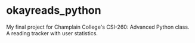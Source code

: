 # okayreads_python
My final project for Champlain College's CSI-260: Advanced Python class. A reading tracker with user statistics. 
